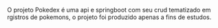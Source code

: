 O projeto Pokedex é uma api e springboot com seu crud tematizado em rgistros de pokemons, o projeto foi produzido apenas a fins de estudos. 
